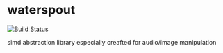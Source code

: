waterspout
==========

[![Build Status](https://api.travis-ci.org/kunitoki/waterspout.png)](https://travis-ci.org/kunitoki/waterspout)

simd abstraction library especially creafted for audio/image manipulation
